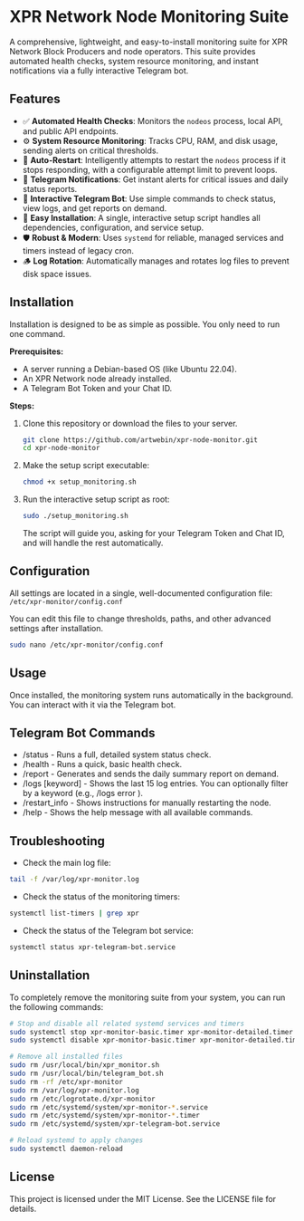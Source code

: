 # XPR Network Node Monitoring Suite

A comprehensive, lightweight, and easy-to-install monitoring suite for XPR Network Block Producers and node operators. This suite provides automated health checks, system resource monitoring, and instant notifications via a fully interactive Telegram bot.



## Features

- ✅ **Automated Health Checks**: Monitors the `nodeos` process, local API, and public API endpoints.
- ⚙️ **System Resource Monitoring**: Tracks CPU, RAM, and disk usage, sending alerts on critical thresholds.
- 🔄 **Auto-Restart**: Intelligently attempts to restart the `nodeos` process if it stops responding, with a configurable attempt limit to prevent loops.
- 🔔 **Telegram Notifications**: Get instant alerts for critical issues and daily status reports.
- 🤖 **Interactive Telegram Bot**: Use simple commands to check status, view logs, and get reports on demand.
- 🔧 **Easy Installation**: A single, interactive setup script handles all dependencies, configuration, and service setup.
- 🛡️ **Robust & Modern**: Uses `systemd` for reliable, managed services and timers instead of legacy cron.
- 🪵 **Log Rotation**: Automatically manages and rotates log files to prevent disk space issues.

## Installation

Installation is designed to be as simple as possible. You only need to run one command.

**Prerequisites:**
- A server running a Debian-based OS (like Ubuntu 22.04).
- An XPR Network node already installed.
- A Telegram Bot Token and your Chat ID.

**Steps:**

1.  Clone this repository or download the files to your server.
    ```bash
    git clone https://github.com/artwebin/xpr-node-monitor.git
    cd xpr-node-monitor
    ```

2.  Make the setup script executable:
    ```bash
    chmod +x setup_monitoring.sh
    ```

3.  Run the interactive setup script as root:
    ```bash
    sudo ./setup_monitoring.sh
    ```
    The script will guide you, asking for your Telegram Token and Chat ID, and will handle the rest automatically.

## Configuration

All settings are located in a single, well-documented configuration file:
`/etc/xpr-monitor/config.conf`

You can edit this file to change thresholds, paths, and other advanced settings after installation.
```bash
sudo nano /etc/xpr-monitor/config.conf
```


## Usage
Once installed, the monitoring system runs automatically in the background. You can interact with it via the Telegram bot.

## Telegram Bot Commands
- /status - Runs a full, detailed system status check.
- /health - Runs a quick, basic health check.
- /report - Generates and sends the daily summary report on demand.
- /logs [keyword] - Shows the last 15 log entries. You can optionally filter by a keyword (e.g., /logs error ).
- /restart_info - Shows instructions for manually restarting the node.
- /help - Shows the help message with all available commands.


## Troubleshooting

- Check the main log file:
```Bash
tail -f /var/log/xpr-monitor.log
```

- Check the status of the monitoring timers:
```Bash
systemctl list-timers | grep xpr
```

- Check the status of the Telegram bot service:
```Bash
systemctl status xpr-telegram-bot.service
```



## Uninstallation
To completely remove the monitoring suite from your system, you can run the following commands:

```Bash
# Stop and disable all related systemd services and timers
sudo systemctl stop xpr-monitor-basic.timer xpr-monitor-detailed.timer xpr-monitor-daily.timer xpr-telegram-bot.service
sudo systemctl disable xpr-monitor-basic.timer xpr-monitor-detailed.timer xpr-monitor-daily.timer xpr-telegram-bot.service

# Remove all installed files
sudo rm /usr/local/bin/xpr_monitor.sh
sudo rm /usr/local/bin/telegram_bot.sh
sudo rm -rf /etc/xpr-monitor
sudo rm /var/log/xpr-monitor.log
sudo rm /etc/logrotate.d/xpr-monitor
sudo rm /etc/systemd/system/xpr-monitor-*.service
sudo rm /etc/systemd/system/xpr-monitor-*.timer
sudo rm /etc/systemd/system/xpr-telegram-bot.service

# Reload systemd to apply changes
sudo systemctl daemon-reload
```

## License

This project is licensed under the MIT License. See the LICENSE file for details.
